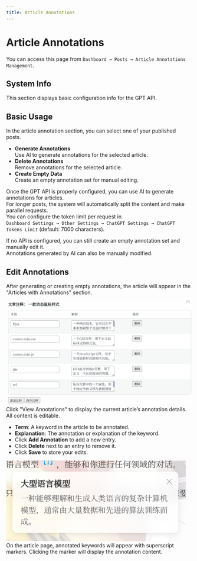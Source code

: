 ```yaml
---
title: Article Annotations
---
```


# Article Annotations <Badge type="tip" text="v3.0" />

You can access this page from `Dashboard → Posts → Article Annotations Management`.

## System Info

This section displays basic configuration info for the GPT API.

## Basic Usage

In the article annotation section, you can select one of your published posts.

- **Generate Annotations**  
  Use AI to generate annotations for the selected article.
- **Delete Annotations**  
  Remove annotations for the selected article.
- **Create Empty Data**  
  Create an empty annotation set for manual editing.

Once the GPT API is properly configured, you can use AI to generate annotations for articles.  
For longer posts, the system will automatically split the content and make parallel requests.  
You can configure the token limit per request in  
`Dashboard Settings → Other Settings → ChatGPT Settings → ChatGPT Tokens Limit` (default: 7000 characters).

If no API is configured, you can still create an empty annotation set and manually edit it.  
Annotations generated by AI can also be manually modified.

## Edit Annotations

After generating or creating empty annotations, the article will appear in the "Articles with Annotations" section.

![](/ai_annotations/annotations.png)  
Click "View Annotations" to display the current article’s annotation details. All content is editable.

- **Term**: A keyword in the article to be annotated.
- **Explanation**: The annotation or explanation of the keyword.
- Click **Add Annotation** to add a new entry.
- Click **Delete** next to an entry to remove it.
- Click **Save** to store your edits.

![](/ai_annotations/anno-demo.png)  
On the article page, annotated keywords will appear with superscript markers. Clicking the marker will display the annotation content.

